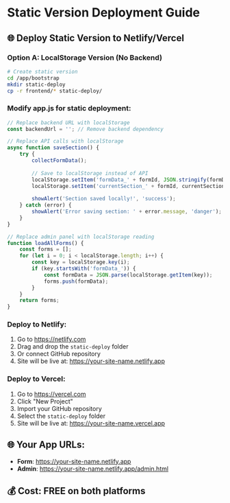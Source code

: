 # Static Version Deployment Guide

## 🌐 Deploy Static Version to Netlify/Vercel

### Option A: LocalStorage Version (No Backend)

```bash
# Create static version
cd /app/bootstrap
mkdir static-deploy
cp -r frontend/* static-deploy/
```

### Modify app.js for static deployment:
```javascript
// Replace backend URL with localStorage
const backendUrl = ''; // Remove backend dependency

// Replace API calls with localStorage
async function saveSection() {
    try {
        collectFormData();
        
        // Save to localStorage instead of API
        localStorage.setItem('formData_' + formId, JSON.stringify(formData));
        localStorage.setItem('currentSection_' + formId, currentSection);
        
        showAlert('Section saved locally!', 'success');
    } catch (error) {
        showAlert('Error saving section: ' + error.message, 'danger');
    }
}

// Replace admin panel with localStorage reading
function loadAllForms() {
    const forms = [];
    for (let i = 0; i < localStorage.length; i++) {
        const key = localStorage.key(i);
        if (key.startsWith('formData_')) {
            const formData = JSON.parse(localStorage.getItem(key));
            forms.push(formData);
        }
    }
    return forms;
}
```

### Deploy to Netlify:
1. Go to https://netlify.com
2. Drag and drop the `static-deploy` folder
3. Or connect GitHub repository
4. Site will be live at: https://your-site-name.netlify.app

### Deploy to Vercel:
1. Go to https://vercel.com
2. Click "New Project"
3. Import your GitHub repository
4. Select the `static-deploy` folder
5. Site will be live at: https://your-site-name.vercel.app

## 🌐 Your App URLs:
- **Form**: https://your-site-name.netlify.app
- **Admin**: https://your-site-name.netlify.app/admin.html

## 💰 Cost: FREE on both platforms